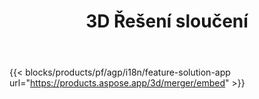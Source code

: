 ﻿---
title: 3D Řešení sloučení 
weight: 7730
url: /cs/merger
limit: 
description: Sloučit FBX, OBJ, STL, DAE, GLTF a další do jednoho souboru 3D v jakémkoli podporovaném formátu
widgetUrl: "https://products.aspose.com/3d/merger/embed"
---
{{< blocks/products/pf/agp/i18n/feature-solution-app url="https://products.aspose.app/3d/merger/embed" >}} 
